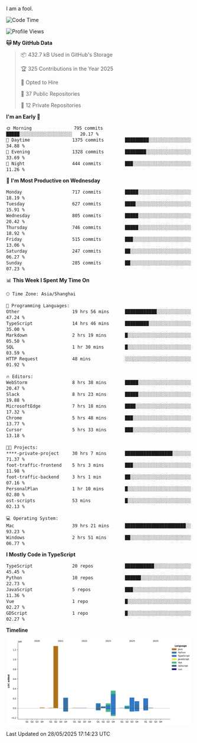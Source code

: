 I am a fool.

<!--START_SECTION:waka-->
![Code Time](http://img.shields.io/badge/Code%20Time-3%2C086%20hrs%2059%20mins-blue)

![Profile Views](http://img.shields.io/badge/Profile%20Views-4-blue)

**🐱 My GitHub Data** 

> 📦 432.7 kB Used in GitHub's Storage 
 > 
> 🏆 325 Contributions in the Year 2025
 > 
> 💼 Opted to Hire
 > 
> 📜 37 Public Repositories 
 > 
> 🔑 12 Private Repositories 
 > 
**I'm an Early 🐤** 

```text
🌞 Morning                795 commits         █████░░░░░░░░░░░░░░░░░░░░   20.17 % 
🌆 Daytime                1375 commits        █████████░░░░░░░░░░░░░░░░   34.88 % 
🌃 Evening                1328 commits        ████████░░░░░░░░░░░░░░░░░   33.69 % 
🌙 Night                  444 commits         ███░░░░░░░░░░░░░░░░░░░░░░   11.26 % 
```
📅 **I'm Most Productive on Wednesday** 

```text
Monday                   717 commits         █████░░░░░░░░░░░░░░░░░░░░   18.19 % 
Tuesday                  627 commits         ████░░░░░░░░░░░░░░░░░░░░░   15.91 % 
Wednesday                805 commits         █████░░░░░░░░░░░░░░░░░░░░   20.42 % 
Thursday                 746 commits         █████░░░░░░░░░░░░░░░░░░░░   18.92 % 
Friday                   515 commits         ███░░░░░░░░░░░░░░░░░░░░░░   13.06 % 
Saturday                 247 commits         ██░░░░░░░░░░░░░░░░░░░░░░░   06.27 % 
Sunday                   285 commits         ██░░░░░░░░░░░░░░░░░░░░░░░   07.23 % 
```


📊 **This Week I Spent My Time On** 

```text
🕑︎ Time Zone: Asia/Shanghai

💬 Programming Languages: 
Other                    19 hrs 56 mins      ████████████░░░░░░░░░░░░░   47.24 % 
TypeScript               14 hrs 46 mins      █████████░░░░░░░░░░░░░░░░   35.00 % 
Markdown                 2 hrs 19 mins       █░░░░░░░░░░░░░░░░░░░░░░░░   05.50 % 
SQL                      1 hr 30 mins        █░░░░░░░░░░░░░░░░░░░░░░░░   03.59 % 
HTTP Request             48 mins             ░░░░░░░░░░░░░░░░░░░░░░░░░   01.92 % 

🔥 Editors: 
WebStorm                 8 hrs 38 mins       █████░░░░░░░░░░░░░░░░░░░░   20.47 % 
Slack                    8 hrs 23 mins       █████░░░░░░░░░░░░░░░░░░░░   19.88 % 
MicrosoftEdge            7 hrs 18 mins       ████░░░░░░░░░░░░░░░░░░░░░   17.32 % 
Chrome                   5 hrs 48 mins       ███░░░░░░░░░░░░░░░░░░░░░░   13.77 % 
Cursor                   5 hrs 33 mins       ███░░░░░░░░░░░░░░░░░░░░░░   13.18 % 

🐱‍💻 Projects: 
****-private-project     30 hrs 7 mins       ██████████████████░░░░░░░   71.37 % 
foot-traffic-frontend    5 hrs 3 mins        ███░░░░░░░░░░░░░░░░░░░░░░   11.98 % 
foot-traffic-backend     3 hrs 1 min         ██░░░░░░░░░░░░░░░░░░░░░░░   07.16 % 
PersonalPlan             1 hr 10 mins        █░░░░░░░░░░░░░░░░░░░░░░░░   02.80 % 
ost-scripts              53 mins             █░░░░░░░░░░░░░░░░░░░░░░░░   02.13 % 

💻 Operating System: 
Mac                      39 hrs 21 mins      ███████████████████████░░   93.23 % 
Windows                  2 hrs 51 mins       ██░░░░░░░░░░░░░░░░░░░░░░░   06.77 % 
```

**I Mostly Code in TypeScript** 

```text
TypeScript               20 repos            ███████████░░░░░░░░░░░░░░   45.45 % 
Python                   10 repos            ██████░░░░░░░░░░░░░░░░░░░   22.73 % 
JavaScript               5 repos             ███░░░░░░░░░░░░░░░░░░░░░░   11.36 % 
Vue                      1 repo              █░░░░░░░░░░░░░░░░░░░░░░░░   02.27 % 
GDScript                 1 repo              █░░░░░░░░░░░░░░░░░░░░░░░░   02.27 % 
```



**Timeline**

![Lines of Code chart](https://raw.githubusercontent.com/VeejaLiu/VeejaLiu/master/assets/bar_graph.png)


 Last Updated on 28/05/2025 17:14:23 UTC
<!--END_SECTION:waka-->
